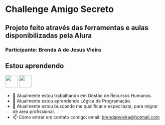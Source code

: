# Challenge Amigo Secreto

## Projeto feito através das ferramentas e aulas disponibilizadas pela Alura

### Participante: Brenda A de Jesus Vieira
## Estou aprendendo

<img loading="lazy" src="https://cdn.jsdelivr.net/gh/devicons/devicon/icons/java/java-original.svg" width="40" height="40"/> <img loading="lazy" src="https://cdn.jsdelivr.net/gh/devicons/devicon/icons/linux/linux-original.svg" width="40" height="40"/>
- 🔭 Atualmente estou trabalhando em Gestão de Recursos Humanos.
- 🌱 Atualmente estou aprendendo Lógica de Programação.
- 💬 Atualmente estou buscando me qualificar e especilazar, para migrar de área profissional.
- 📫 Como entrar em contato comigo: email: brendapvieira@hotmail.com
